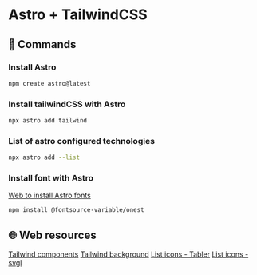 # Astro + TailwindCSS

## 🚀 Commands

### Install Astro

```sh
npm create astro@latest
```

### Install tailwindCSS with Astro

```sh
npx astro add tailwind
```

### List of astro configured technologies

```sh
npx astro add --list
```

### Install font with Astro

[Web to install Astro fonts](https://fontsource.org/)
```sh
npm install @fontsource-variable/onest
```

## 🌐 Web resources
[Tailwind components](https://flowbite.com/)
[Tailwind background](https://bg.ibelick.com/)
[List icons - Tabler](https://tabler.io/icons)
[List icons - svgl ](https://svgl.app/)



